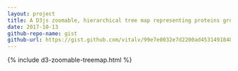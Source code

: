 ```yaml
---
layout: project
title: A D3js zoomable, hierarchical tree map representing proteins grouped by categories
date: 2017-10-13
github-repo-name: gist 
github-url: https://gist.github.com/vitalv/99e7e0032e7d2200ad4531491848bf17
---
```


{% include d3-zoomable-treemap.html %}

